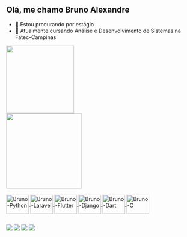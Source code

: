 <link rel="stylesheet" href="https://cdn.jsdelivr.net/gh/devicons/devicon@v2.14.0/devicon.min.css">

## Olá, me chamo Bruno Alexandre

- 👀 Estou procurando por estágio
- 🌱 Atualmente cursando Análise e Desenvolvimento de Sistemas na Fatec-Campinas

<div>
  <a href="https://github.com/brunowalex">
  <img height="180em" src="https://github-readme-stats.vercel.app/api?username=brunowalex&show_icons=true&theme=dark&include_all_commits-true&count_private-true"/><br>
  <img height="200em" src="https://github-readme-stats.vercel.app/api/top-langs/?username=brunowalex&layout=compact&langs_count=16&theme=dark"/>
</div>

<div style="display: inline_block"><br>
  <img align="center" alt="Bruno-Python" height="50" width="60" src="https://cdn.jsdelivr.net/gh/devicons/devicon/icons/python/python-original-wordmark.svg" />
  <img align="center" alt="Bruno-Laravel" height="50" width="60" src="https://cdn.jsdelivr.net/gh/devicons/devicon/icons/laravel/laravel-plain-wordmark.svg" />
  <img align="center" alt="Bruno-Flutter" height="50" width="60" src="https://cdn.jsdelivr.net/gh/devicons/devicon/icons/flutter/flutter-original.svg" />
  <img align="center" alt="Bruno-Django" height="50" width="60" src="https://cdn.jsdelivr.net/gh/devicons/devicon/icons/django/django-original.svg" />
  <img align="center" alt="Bruno-Dart" height="50" width="60" src="https://cdn.jsdelivr.net/gh/devicons/devicon/icons/dart/dart-original.svg" />
  <img align="center" alt="Bruno-C" height="50" width="60" src="https://cdn.jsdelivr.net/gh/devicons/devicon/icons/c/c-original.svg" />
</div>

##

<div>
  <a href="https://instagram.com/brunowalex" target="_blank"><img src="https://img.shields.io/badge/-Instagram-%23E4405F?style=for-the-badge&logo=instagram&logoColor=white" target="_blank"></a>
 	<a href="https://www.twitch.tv/brunnow_" target="_blank"><img src="https://img.shields.io/badge/Twitch-9146FF?style=for-the-badge&logo=twitch&logoColor=white" target="_blank"></a>
  <a href="#" target="_blank"><img src="https://img.shields.io/badge/Discord-7289DA?style=for-the-badge&logo=discord&logoColor=white" target="_blank"></a> 
  <a href="https://www.linkedin.com/in/bruno-alexandre-b112b592/" target="_blank"><img src="https://img.shields.io/badge/-LinkedIn-%230077B5?style=for-the-badge&logo=linkedin&logoColor=white" target="_blank"></a>   
</div>
